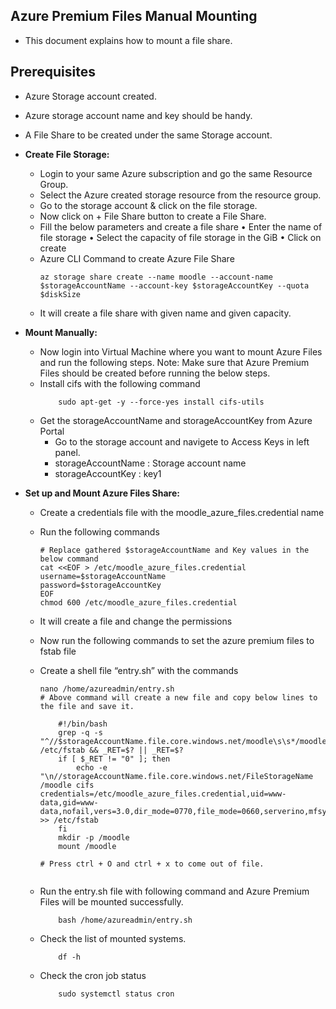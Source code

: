 ## Azure Premium Files Manual Mounting
-   This document explains how to mount a file share. 
## Prerequisites
-   Azure Storage account created.
-   Azure storage account name and key should be handy.
-   A File Share to be created under the same Storage account.
   
-   **Create File Storage:**
    -   Login to your same Azure subscription and go the same Resource Group.
    -   Select the  Azure created storage resource from the resource group.
    -   Go to the storage account & click on the file storage.
    -   Now click on + File Share button to create a File Share.
    -   Fill the below parameters and create a file share
        •	Enter the name of file storage
        •	Select the capacity of file storage in the GiB
        •	Click on create 
    -   Azure CLI Command to create Azure File Share
        ```
        az storage share create --name moodle --account-name $storageAccountName --account-key $storageAccountKey --quota $diskSize
        ```
    -   It will create a file share with given name and given capacity.

-   **Mount Manually:**
    -   Now login into Virtual Machine where you want to mount Azure Files and run the following steps.
            Note: Make sure that Azure Premium Files should be created before running the below steps.
    -   Install cifs with the following command 
        ``` 
            sudo apt-get -y --force-yes install cifs-utils
        ```
    -   Get the storageAccountName and storageAccountKey from Azure Portal
        -   Go to the storage account and navigete to Access Keys in left panel.
        -   storageAccountName : Storage account name 
        -   storageAccountKey : key1
-   **Set up and Mount Azure Files Share:**
    -   Create a credentials file with the moodle_azure_files.credential name
    -   Run the following commands
        ```
        # Replace gathered $storageAccountName and Key values in the below command
        cat <<EOF > /etc/moodle_azure_files.credential
        username=$storageAccountName
        password=$storageAccountKey
        EOF
        chmod 600 /etc/moodle_azure_files.credential
        ```
    -   It will create a file and change the permissions 
    -   Now run the following commands to set the azure premium files to fstab file
    -   Create a shell file “entry.sh” with the commands
        ```
        nano /home/azureadmin/entry.sh
        # Above command will create a new file and copy below lines to the file and save it.
            
            #!/bin/bash
            grep -q -s "^//$storageAccountName.file.core.windows.net/moodle\s\s*/moodle\s\s*cifs" /etc/fstab && _RET=$? || _RET=$?
            if [ $_RET != "0" ]; then
                echo -e "\n//storageAccountName.file.core.windows.net/FileStorageName   /moodle cifs    credentials=/etc/moodle_azure_files.credential,uid=www-data,gid=www-data,nofail,vers=3.0,dir_mode=0770,file_mode=0660,serverino,mfsymlinks" >> /etc/fstab
            fi
            mkdir -p /moodle
            mount /moodle

        # Press ctrl + O and ctrl + x to come out of file.
            
        ```
    -   Run the entry.sh file with following command and Azure Premium Files will be mounted successfully.
        ```
        	bash /home/azureadmin/entry.sh
        ```

    -   Check the list of mounted systems.
        ```
            df -h
        ```
    -   Check the cron job status 
        ```
            sudo systemctl status cron
        ```

